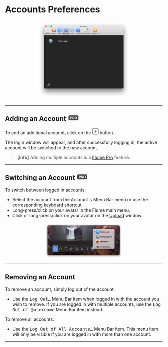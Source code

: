 # Accounts Preferences

<p style="text-align: center; margin-top: 1em;"><img src="/preferences/assets/accounts.png" width="60%" height="60%" /></p>

------ 

## Adding an Account <img src="/preferences/assets/pro.png" width="36" height="20" /> 

To add an additional account, click on the <img src="/preferences/assets/add.png" width="20" height="20" /> button.

The login window will appear, and after successfully logging in, the active account will be switched to the new account.

> **[info]**
> Adding multiple accounts is a [Flume Pro](/preferences/flumepro.md) feature.

------

## Switching an Account <img src="/preferences/assets/pro.png" width="36" height="20" />

To switch between logged in accounts:

- Select the account from the <kbd>Accounts</kbd> Menu Bar menu or use the corresponding [keyboard shortcut](/misc/keyboard-shortcuts.md)
- Long-press/click on your avatar in the Flume main menu.
- Click or long-press/click on your avatar on the [Upload](//views/upload.md) window.

<p style="text-align: center; margin-top: 1em;"><img src="/home/assets/multipleaccounts.png" width="50%" height="50%" /></p>

------

## Removing an Account

To remove an account, simply log out of the account.

- Use the <kbd>Log Out…</kbd> Menu Bar item when logged in with the account you wish to remove. If you are logged in with multiple accounts, use the <kbd>Log Out of @username</kbd> Menu Bar item instead.

To remove all accounts:

- Use the <kbd>Log Out of All Accounts…</kbd> Menu Bar item. This menu item will only be visible if you are logged in with more than one account.

------